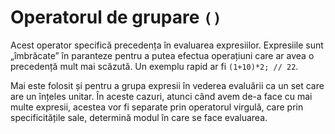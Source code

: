 # Operatorul de grupare `()`

Acest operator specifică precedența în evaluarea expresiilor.
Expresiile sunt „îmbrăcate” în paranteze pentru a putea efectua operațiuni care ar avea o precedență mult mai scăzută. Un exemplu rapid ar fi `(1+10)*2; // 22`.

Mai este folosit și pentru a grupa expresii în vederea evaluării ca un set care are un înțeles unitar. În aceste cazuri, atunci când avem de-a face cu mai multe expresii, acestea vor fi separate prin operatorul virgulă, care prin specificitățile sale, determină modul în care se face evaluarea.
